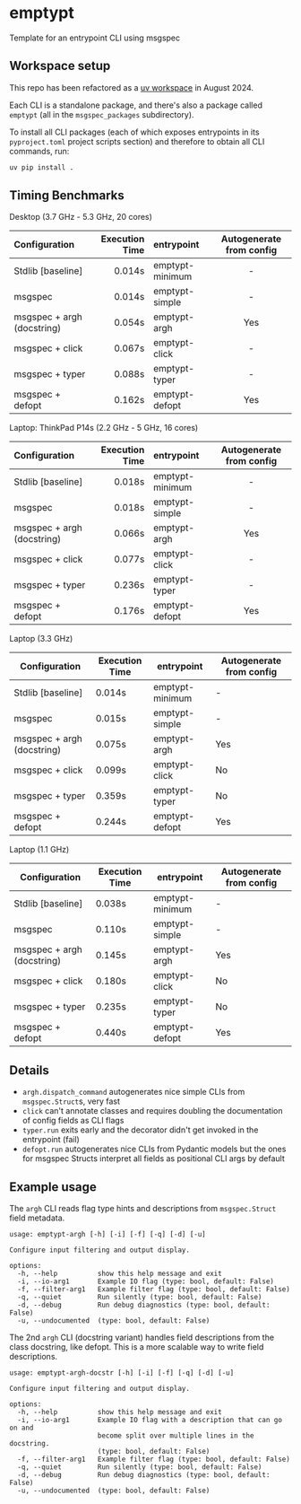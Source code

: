 # emptypt

Template for an entrypoint CLI using msgspec

## Workspace setup

This repo has been refactored as a [uv workspace][uvws] in August 2024.

Each CLI is a standalone package, and there's also a package called `emptypt` (all in the
`msgspec_packages` subdirectory).

To install all CLI packages (each of which exposes entrypoints in its `pyproject.toml`
project scripts section) and therefore to obtain all CLI commands, run:

```sh
uv pip install .
```

[uvws]: https://docs.astral.sh/uv/concepts/workspaces/

## Timing Benchmarks

Desktop (3.7 GHz - 5.3 GHz, 20 cores)

| Configuration              |   Execution Time | entrypoint      |  Autogenerate from config  |
|:---------------------------|-----------------:|:----------------|:--------------------------:|
| Stdlib [baseline]          |           0.014s | emptypt-minimum |             -              |
| msgspec                    |           0.014s | emptypt-simple  |             -              |
| msgspec + argh (docstring) |           0.054s | emptypt-argh    |            Yes             |
| msgspec + click            |           0.067s | emptypt-click   |             -              |
| msgspec + typer            |           0.088s | emptypt-typer   |             -              |
| msgspec + defopt           |           0.162s | emptypt-defopt  |            Yes             |

Laptop: ThinkPad P14s (2.2 GHz - 5 GHz, 16 cores)

| Configuration              |   Execution Time | entrypoint      |  Autogenerate from config  |
|:---------------------------|-----------------:|:----------------|:--------------------------:|
| Stdlib [baseline]          |           0.018s | emptypt-minimum |             -              |
| msgspec                    |           0.018s | emptypt-simple  |             -              |
| msgspec + argh (docstring) |           0.066s | emptypt-argh    |            Yes             |
| msgspec + click            |           0.077s | emptypt-click   |             -              |
| msgspec + typer            |           0.236s | emptypt-typer   |             -              |
| msgspec + defopt           |           0.176s | emptypt-defopt  |            Yes             |

Laptop (3.3 GHz)

| Configuration               | Execution Time | entrypoint       | Autogenerate from config  |
|-----------------------------|----------------|------------------|---------------------------|
| Stdlib [baseline]           | 0.014s         | emptypt-minimum  | -                         |
| msgspec                     | 0.015s         | emptypt-simple   | -                         |
| msgspec + argh (docstring)  | 0.075s         | emptypt-argh     | Yes                       |
| msgspec + click             | 0.099s         | emptypt-click    | No                        |
| msgspec + typer             | 0.359s         | emptypt-typer    | No                        |
| msgspec + defopt            | 0.244s         | emptypt-defopt   | Yes                       |

Laptop (1.1 GHz)

| Configuration               | Execution Time | entrypoint       | Autogenerate from config  |
|-----------------------------|----------------|------------------|---------------------------|
| Stdlib [baseline]           | 0.038s         | emptypt-minimum  | -                         |
| msgspec                     | 0.110s         | emptypt-simple   | -                         |
| msgspec + argh (docstring)  | 0.145s         | emptypt-argh     | Yes                       |
| msgspec + click             | 0.180s         | emptypt-click    | No                        |
| msgspec + typer             | 0.235s         | emptypt-typer    | No                        |
| msgspec + defopt            | 0.440s         | emptypt-defopt   | Yes                       |

## Details

- `argh.dispatch_command` autogenerates nice simple CLIs from `msgspec.Struct`s, very fast
- `click` can't annotate classes and requires doubling the documentation of config fields as CLI flags
- `typer.run` exits early and the decorator didn't get invoked in the entrypoint (fail)
- `defopt.run` autogenerates nice CLIs from Pydantic models but the ones for msgspec Structs
  interpret all fields as positional CLI args by default

## Example usage

The `argh` CLI reads flag type hints and descriptions from `msgspec.Struct` field metadata.

```
usage: emptypt-argh [-h] [-i] [-f] [-q] [-d] [-u]

Configure input filtering and output display.

options:
  -h, --help          show this help message and exit
  -i, --io-arg1       Example IO flag (type: bool, default: False)
  -f, --filter-arg1   Example filter flag (type: bool, default: False)
  -q, --quiet         Run silently (type: bool, default: False)
  -d, --debug         Run debug diagnostics (type: bool, default: False)
  -u, --undocumented  (type: bool, default: False)
```

The 2nd `argh` CLI (docstring variant) handles field descriptions from the class docstring, like defopt.
This is a more scalable way to write field descriptions.

```
usage: emptypt-argh-docstr [-h] [-i] [-f] [-q] [-d] [-u]

Configure input filtering and output display.

options:
  -h, --help          show this help message and exit
  -i, --io-arg1       Example IO flag with a description that can go on and
                      become split over multiple lines in the docstring.
                      (type: bool, default: False)
  -f, --filter-arg1   Example filter flag (type: bool, default: False)
  -q, --quiet         Run silently (type: bool, default: False)
  -d, --debug         Run debug diagnostics (type: bool, default: False)
  -u, --undocumented  (type: bool, default: False)
```
